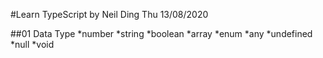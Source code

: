 #Learn TypeScript
by Neil Ding Thu 13/08/2020

##01 Data Type
*number
*string
*boolean
*array
*enum
*any
*undefined
*null
*void
